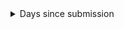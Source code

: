 <details>
<summary>Days since submission</summary>
  
```ruby
var subdate = $datapoint.FIELD;  
var present = Today();  
var dayssince = Floor(DateDiff(present, subdate, 'days'),0)+1;  
  
var subdateonly = Text($datapoint.FIELD, 'DD/MM/YYYY');  
  
return {  
    attributes: {  
      dayssince: dayssince,  
      subdateonly: subdateonly,  
      }  
}
```

</details>
